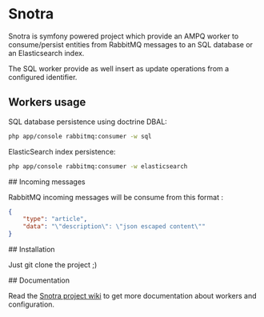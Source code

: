 Snotra
======

Snotra is symfony powered project which provide an AMPQ worker to consume/persist entities from RabbitMQ messages to an SQL database or an Elasticsearch index.

The SQL worker provide as well insert as update operations from a configured identifier.

## Workers usage

SQL database persistence using doctrine DBAL:

```bash
php app/console rabbitmq:consumer -w sql
```

ElasticSearch index persistence:

```bash
php app/console rabbitmq:consumer -w elasticsearch
```

## Incoming messages

RabbitMQ incoming messages will be consume from this format :

```json
{
    "type": "article",
    "data": "\"description\": \"json escaped content\""
}
```

## Installation

Just git clone the project ;)

## Documentation

Read the [Snotra project wiki](https://github.com/1001Pharmacies/snotra/wiki) to get more documentation about workers and configuration.
